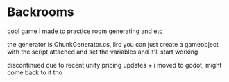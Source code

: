 # Backrooms
cool game i made to practice room generating and etc

the generator is ChunkGenerator.cs, iirc you can just create a gameobject with the script attached and set the variables and it'll start working

discontinued due to recent unity pricing updates + i moved to godot, might come back to it tho

